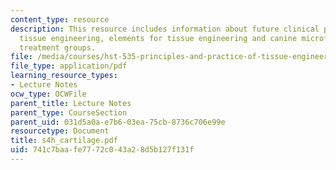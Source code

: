 ```yaml
---
content_type: resource
description: This resource includes information about future clinical practice implementing
  tissue engineering, elements for tissue engineering and canine microfracture study
  treatment groups.
file: /media/courses/hst-535-principles-and-practice-of-tissue-engineering-fall-2004/741c7baafe7772c043a28d5b127f131f_s4h_cartilage.pdf
file_type: application/pdf
learning_resource_types:
- Lecture Notes
ocw_type: OCWFile
parent_title: Lecture Notes
parent_type: CourseSection
parent_uid: 031d5a0a-e7b6-03ea-75cb-8736c706e99e
resourcetype: Document
title: s4h_cartilage.pdf
uid: 741c7baa-fe77-72c0-43a2-8d5b127f131f
---
```

